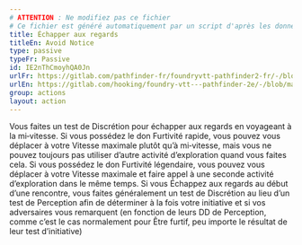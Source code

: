 ```yaml
---
# ATTENTION : Ne modifiez pas ce fichier
# Ce fichier est généré automatiquement par un script d'après les données du module Foundry VTT officiel et de sa traduction
title: Échapper aux regards
titleEn: Avoid Notice
type: passive
typeFr: Passive
id: IE2nThCmoyhQA0Jn
urlFr: https://gitlab.com/pathfinder-fr/foundryvtt-pathfinder2-fr/-/blob/master/data/actions/IE2nThCmoyhQA0Jn.htm
urlEn: https://gitlab.com/hooking/foundry-vtt---pathfinder-2e/-/blob/master/packs/data/actions.db/avoid-notice.json
group: actions
layout: action
---
```

Vous faites un test de Discrétion pour échapper aux regards en voyageant à la mi‑vitesse. Si vous possédez le don <a class="entity-link" draggable="true" data-pack="pf2e.feats-srd" data-id="Imvu2RV2ggjJ2HZt">Furtivité rapide</a>, vous pouvez vous déplacer à votre Vitesse maximale plutôt qu’à mi‑vitesse, mais vous ne pouvez toujours pas utiliser d’autre activité d’exploration quand vous faites cela. Si vous possédez le don <a class="entity-link" draggable="true" data-pack="pf2e.feats-srd" data-id="n0urrOL8YlnVBVRQ">Furtivité légendaire</a>, vous pouvez vous déplacer à votre Vitesse maximale et faire appel à une seconde activité d’exploration dans le même temps. Si vous Échappez aux regards au début d’une rencontre, vous faites généralement un test de Discrétion au lieu d’un test de Perception afin de déterminer à la fois votre initiative et si vos adversaires vous remarquent (en fonction de leurs DD de Perception, comme c’est le cas normalement pour Être furtif, peu importe le résultat de leur test d’initiative)


